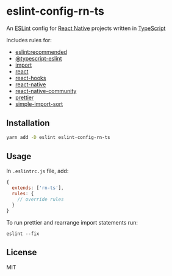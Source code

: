 # eslint-config-rn-ts

An [ESLint](https://eslint.org/) config for [React Native](https://facebook.github.io/react-native/) projects written in [TypeScript](https://www.typescriptlang.org/)

Includes rules for:
* [eslint:recommended](https://eslint.org/docs/rules/)
* [@typescript-eslint](https://github.com/typescript-eslint/typescript-eslin)
* [import](https://www.npmjs.com/package/eslint-plugin-import)
* [react](https://github.com/yannickcr/eslint-plugin-react)
* [react-hooks](https://www.npmjs.com/package/eslint-plugin-react-hooks)
* [react-native](https://github.com/intellicode/eslint-plugin-react-native)
* [react-native-community](https://www.npmjs.com/package/@react-native-community/eslint-config)
* [prettier](https://github.com/prettier/eslint-config-prettier)
* [simple-import-sort](https://github.com/lydell/eslint-plugin-simple-import-sort)

## Installation

```sh
yarn add -D eslint eslint-config-rn-ts
```

## Usage

In `.eslintrc.js` file, add:

```js
{
  extends: ['rn-ts'],
  rules: {
    // override rules
  }
}
```

To run prettier and rearrange import statements run:

```
eslint --fix
```

## License

MIT
